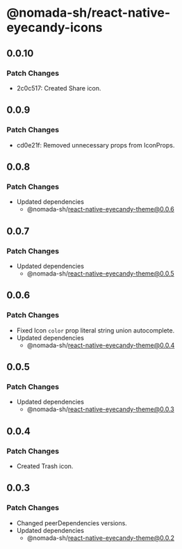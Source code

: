 # @nomada-sh/react-native-eyecandy-icons

## 0.0.10

### Patch Changes

- 2c0c517: Created Share icon.

## 0.0.9

### Patch Changes

- cd0e21f: Removed unnecessary props from IconProps.

## 0.0.8

### Patch Changes

- Updated dependencies
  - @nomada-sh/react-native-eyecandy-theme@0.0.6

## 0.0.7

### Patch Changes

- Updated dependencies
  - @nomada-sh/react-native-eyecandy-theme@0.0.5

## 0.0.6

### Patch Changes

- Fixed Icon `color` prop literal string union autocomplete.
- Updated dependencies
  - @nomada-sh/react-native-eyecandy-theme@0.0.4

## 0.0.5

### Patch Changes

- Updated dependencies
  - @nomada-sh/react-native-eyecandy-theme@0.0.3

## 0.0.4

### Patch Changes

- Created Trash icon.

## 0.0.3

### Patch Changes

- Changed peerDependencies versions.
- Updated dependencies
  - @nomada-sh/react-native-eyecandy-theme@0.0.2
